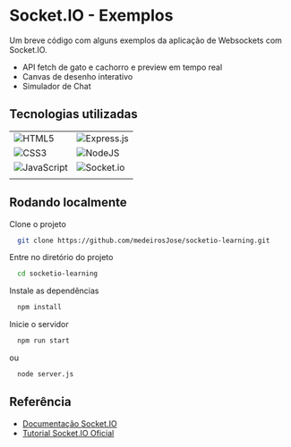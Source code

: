 
# Socket.IO - Exemplos

Um breve código com alguns exemplos da aplicação de Websockets com Socket.IO.

- API fetch de gato e cachorro e preview em tempo real
- Canvas de desenho interativo
- Simulador de Chat



## Tecnologias utilizadas

| | |
|-|-|
| ![HTML5](https://img.shields.io/badge/html5-%23E34F26.svg?style=for-the-badge&logo=html5&logoColor=white) | ![Express.js](https://img.shields.io/badge/express.js-%23404d59.svg?style=for-the-badge&logo=express&logoColor=%2361DAFB) |
| ![CSS3](https://img.shields.io/badge/css3-%231572B6.svg?style=for-the-badge&logo=css3&logoColor=white) | ![NodeJS](https://img.shields.io/badge/node.js-6DA55F?style=for-the-badge&logo=node.js&logoColor=white) |
| ![JavaScript](https://img.shields.io/badge/javascript-%23323330.svg?style=for-the-badge&logo=javascript&logoColor=%23F7DF1E) | ![Socket.io](https://img.shields.io/badge/Socket.io-black?style=for-the-badge&logo=socket.io&badgeColor=010101) |
| | |

## Rodando localmente

Clone o projeto

```bash
  git clone https://github.com/medeirosJose/socketio-learning.git
```

Entre no diretório do projeto

```bash
  cd socketio-learning
```

Instale as dependências

```bash
  npm install
```

Inicie o servidor

```bash
  npm run start
```
ou
```bash
  node server.js
```

## Referência

 - [Documentação Socket.IO](https://socket.io/docs/v4/)
 - [Tutorial Socket.IO Oficial](https://socket.io/docs/v4/tutorial/introduction)


